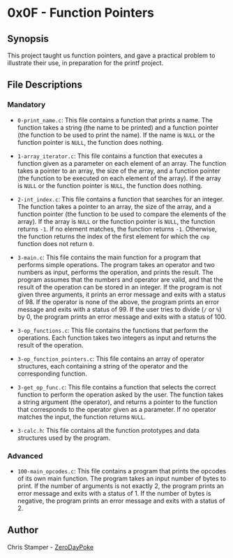 # 0x0F - Function Pointers

## Synopsis

This project taught us function pointers, and gave a practical problem to illustrate their use, in preparation for the printf project.

## File Descriptions

### Mandatory

- `0-print_name.c`: This file contains a function that prints a name. The function takes a string (the name to be printed) and a function pointer (the function to be used to print the name). If the name is `NULL` or the function pointer is `NULL`, the function does nothing.

- `1-array_iterator.c`: This file contains a function that executes a function given as a parameter on each element of an array. The function takes a pointer to an array, the size of the array, and a function pointer (the function to be executed on each element of the array). If the array is `NULL` or the function pointer is `NULL`, the function does nothing.

- `2-int_index.c`: This file contains a function that searches for an integer. The function takes a pointer to an array, the size of the array, and a function pointer (the function to be used to compare the elements of the array). If the array is `NULL` or the function pointer is `NULL`, the function returns `-1`. If no element matches, the function returns `-1`. Otherwise, the function returns the index of the first element for which the `cmp` function does not return `0`.

- `3-main.c`: This file contains the main function for a program that performs simple operations. The program takes an operator and two numbers as input, performs the operation, and prints the result. The program assumes that the numbers and operator are valid, and that the result of the operation can be stored in an integer. If the program is not given three arguments, it prints an error message and exits with a status of 98. If the operator is none of the above, the program prints an error message and exits with a status of 99. If the user tries to divide (`/` or `%`) by 0, the program prints an error message and exits with a status of 100.

- `3-op_functions.c`: This file contains the functions that perform the operations. Each function takes two integers as input and returns the result of the operation.

- `3-op_function_pointers.c`: This file contains an array of operator structures, each containing a string of the operator and the corresponding function.

- `3-get_op_func.c`: This file contains a function that selects the correct function to perform the operation asked by the user. The function takes a string argument (the operator), and returns a pointer to the function that corresponds to the operator given as a parameter. If no operator matches the input, the function returns `NULL`.

- `3-calc.h`: This file contains all the function prototypes and data structures used by the program.

### Advanced

- `100-main_opcodes.c`: This file contains a program that prints the opcodes of its own main function. The program takes an input number of bytes to print. If the number of arguments is not exactly 2, the program prints an error message and exits with a status of 1. If the number of bytes is negative, the program prints an error message and exits with a status of 2.

## Author

Chris Stamper - [ZeroDayPoke](https://github.com/ZeroDayPoke)

